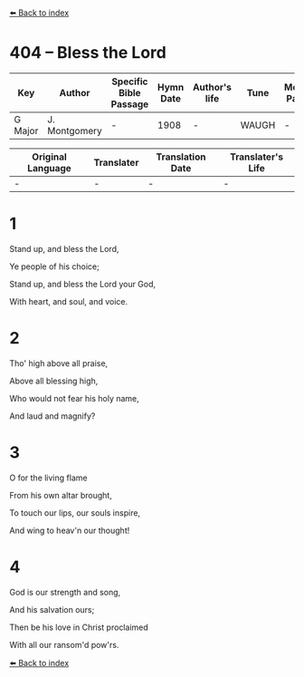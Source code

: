 [⬅️ Back to index](../README.md)

# 404 – Bless the Lord

Key | Author   | Specific Bible Passage     |Hymn Date |Author's life |Tune |Metrical Pattern   |Composer/Source
-- | --------- | ---------------------------|----------|--------------|-----|-------------------|-------------  
G Major |J. Montgomery |- |1908 |- |WAUGH |- |R. Harrison

Original Language | Translater | Translation Date   | Translater's Life  
----------------- | --------- | --------------------|-------------     
\- |- |- |-




# 1

Stand up, and bless the Lord,

Ye people of his choice;

Stand up, and bless the Lord your God,

With heart, and soul, and voice.



# 2

Tho' high above all praise,

Above all blessing high,

Who would not fear his holy name,

And laud and magnify?



# 3

O for the living flame

From his own altar brought,

To touch our lips, our souls inspire,

And wing to heav'n our thought!



# 4

God is our strength and song,

And his salvation ours;

Then be his love in Christ proclaimed

With all our ransom'd pow'rs.





[⬅️ Back to index](../README.md)
